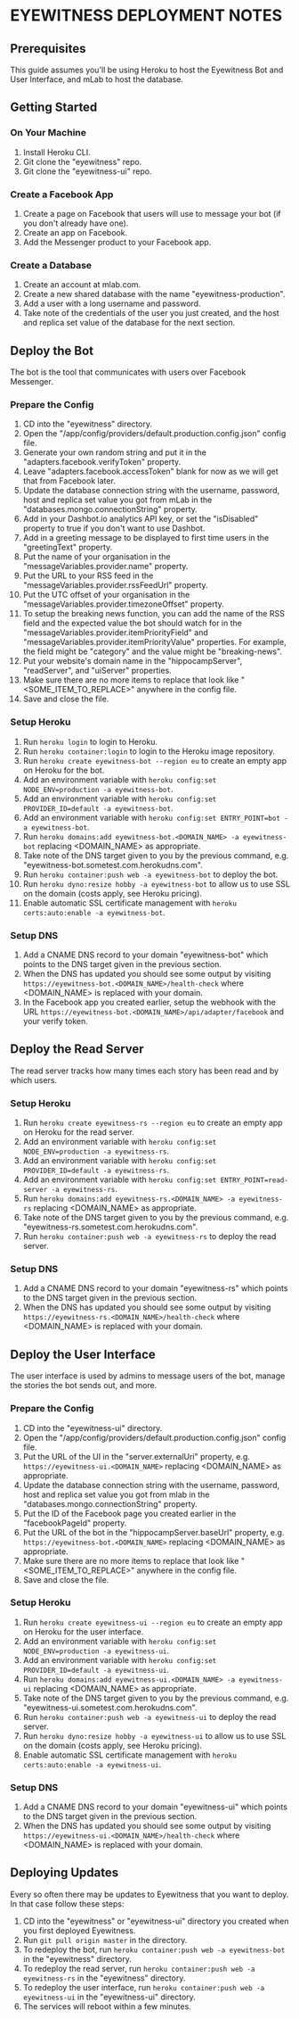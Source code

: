 # EYEWITNESS DEPLOYMENT NOTES

## Prerequisites
This guide assumes you'll be using Heroku to host the Eyewitness Bot and User Interface, and mLab to host the database.

## Getting Started

### On Your Machine
1. Install Heroku CLI.
2. Git clone the "eyewitness" repo.
3. Git clone the "eyewitness-ui" repo.

### Create a Facebook App
1. Create a page on Facebook that users will use to message your bot (if you don't already have one).
2. Create an app on Facebook.
3. Add the Messenger product to your Facebook app.

### Create a Database
1. Create an account at mlab.com.
2. Create a new shared database with the name "eyewitness-production".
3. Add a user with a long username and password.
4. Take note of the credentials of the user you just created, and the host and replica set value of the database for the next section.

## Deploy the Bot
The bot is the tool that communicates with users over Facebook Messenger.

### Prepare the Config
1. CD into the "eyewitness" directory.
2. Open the "/app/config/providers/default.production.config.json" config file.
3. Generate your own random string and put it in the "adapters.facebook.verifyToken" property.
4. Leave "adapters.facebook.accessToken" blank for now as we will get that from Facebook later.
5. Update the database connection string with the username, password, host and replica set value you got from mLab in the "databases.mongo.connectionString" property.
6. Add in your Dashbot.io analytics API key, or set the "isDisabled" property to true if you don't want to use Dashbot.
7. Add in a greeting message to be displayed to first time users in the "greetingText" property.
8. Put the name of your organisation in the "messageVariables.provider.name" property.
9. Put the URL to your RSS feed in the "messageVariables.provider.rssFeedUrl" property.
10. Put the UTC offset of your organisation in the "messageVariables.provider.timezoneOffset" property.
11. To setup the breaking news function, you can add the name of the RSS field and the expected value the bot should watch for in the "messageVariables.provider.itemPriorityField" and "messageVariables.provider.itemPriorityValue" properties. For example, the field might be "category" and the value might be "breaking-news".
12. Put your website's domain name in the "hippocampServer", "readServer", and "uiServer" properties.
13. Make sure there are no more items to replace that look like "<SOME_ITEM_TO_REPLACE>" anywhere in the config file.
14. Save and close the file.

### Setup Heroku
1. Run `heroku login` to login to Heroku.
2. Run `heroku container:login` to login to the Heroku image repository.
3. Run `heroku create eyewitness-bot --region eu` to create an empty app on Heroku for the bot.
4. Add an environment variable with `heroku config:set NODE_ENV=production -a eyewitness-bot`.
5. Add an environment variable with `heroku config:set PROVIDER_ID=default -a eyewitness-bot`.
6. Add an environment variable with `heroku config:set ENTRY_POINT=bot -a eyewitness-bot`.
7. Run `heroku domains:add eyewitness-bot.<DOMAIN_NAME> -a eyewitness-bot` replacing <DOMAIN_NAME> as appropriate.
8. Take note of the DNS target given to you by the previous command, e.g. "eyewitness-bot.sometest.com.herokudns.com".
9. Run `heroku container:push web -a eyewitness-bot` to deploy the bot.
10. Run `heroku dyno:resize hobby -a eyewitness-bot` to allow us to use SSL on the domain (costs apply, see Heroku pricing).
11. Enable automatic SSL certificate management with `heroku certs:auto:enable -a eyewitness-bot`.

### Setup DNS
1. Add a CNAME DNS record to your domain "eyewitness-bot" which points to the DNS target given in the previous section.
2. When the DNS has updated you should see some output by visiting `https://eyewitness-bot.<DOMAIN_NAME>/health-check` where <DOMAIN_NAME> is replaced with your domain.
3. In the Facebook app you created earlier, setup the webhook with the URL `https://eyewitness-bot.<DOMAIN_NAME>/api/adapter/facebook` and your verify token.

## Deploy the Read Server
The read server tracks how many times each story has been read and by which users.

### Setup Heroku
1. Run `heroku create eyewitness-rs --region eu` to create an empty app on Heroku for the read server.
2. Add an environment variable with `heroku config:set NODE_ENV=production -a eyewitness-rs`.
3. Add an environment variable with `heroku config:set PROVIDER_ID=default -a eyewitness-rs`.
4. Add an environment variable with `heroku config:set ENTRY_POINT=read-server -a eyewitness-rs`.
5. Run `heroku domains:add eyewitness-rs.<DOMAIN_NAME> -a eyewitness-rs` replacing <DOMAIN_NAME> as appropriate.
6. Take note of the DNS target given to you by the previous command, e.g. "eyewitness-rs.sometest.com.herokudns.com".
7. Run `heroku container:push web -a eyewitness-rs` to deploy the read server.

### Setup DNS
1. Add a CNAME DNS record to your domain "eyewitness-rs" which points to the DNS target given in the previous section.
2. When the DNS has updated you should see some output by visiting `https://eyewitness-rs.<DOMAIN_NAME>/health-check` where <DOMAIN_NAME> is replaced with your domain.

## Deploy the User Interface
The user interface is used by admins to message users of the bot, manage the stories the bot sends out, and more.

### Prepare the Config
1. CD into the "eyewitness-ui" directory.
2. Open the "/app/config/providers/default.production.config.json" config file.
3. Put the URL of the UI in the "server.externalUri" property, e.g. `https://eyewitness-ui.<DOMAIN_NAME>` replacing <DOMAIN_NAME> as appropriate.
4. Update the database connection string with the username, password, host and replica set value you got from mlab in the "databases.mongo.connectionString" property.
5. Put the ID of the Facebook page you created earlier in the "facebookPageId" property.
6. Put the URL of the bot in the "hippocampServer.baseUrl" property, e.g. `https://eyewitness-bot.<DOMAIN_NAME>` replacing <DOMAIN_NAME> as appropriate.
7. Make sure there are no more items to replace that look like "<SOME_ITEM_TO_REPLACE>" anywhere in the config file.
8. Save and close the file.

### Setup Heroku
1. Run `heroku create eyewitness-ui --region eu` to create an empty app on Heroku for the user interface.
2. Add an environment variable with `heroku config:set NODE_ENV=production -a eyewitness-ui`.
3. Add an environment variable with `heroku config:set PROVIDER_ID=default -a eyewitness-ui`.
4. Run `heroku domains:add eyewitness-ui.<DOMAIN_NAME> -a eyewitness-ui` replacing <DOMAIN_NAME> as appropriate.
5. Take note of the DNS target given to you by the previous command, e.g. "eyewitness-ui.sometest.com.herokudns.com".
6. Run `heroku container:push web -a eyewitness-ui` to deploy the read server.
7. Run `heroku dyno:resize hobby -a eyewitness-ui` to allow us to use SSL on the domain (costs apply, see Heroku pricing).
8. Enable automatic SSL certificate management with `heroku certs:auto:enable -a eyewitness-ui`.

### Setup DNS
1. Add a CNAME DNS record to your domain "eyewitness-ui" which points to the DNS target given in the previous section.
2. When the DNS has updated you should see some output by visiting `https://eyewitness-ui.<DOMAIN_NAME>/health-check` where <DOMAIN_NAME> is replaced with your domain.

## Deploying Updates
Every so often there may be updates to Eyewitness that you want to deploy. In that case follow these steps:

1. CD into the "eyewitness" or "eyewitness-ui" directory you created when you first deployed Eyewitness.
2. Run `git pull origin master` in the directory.
3. To redeploy the bot, run `heroku container:push web -a eyewitness-bot` in the "eyewitness" directory.
4. To redeploy the read server, run `heroku container:push web -a eyewitness-rs` in the "eyewitness" directory.
5. To redeploy the user interface, run `heroku container:push web -a eyewitness-ui` in the "eyewitness-ui" directory.
6. The services will reboot within a few minutes.
